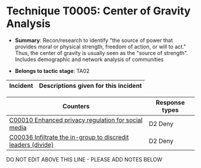 # Technique T0005: Center of Gravity Analysis

* **Summary**: Recon/research to identify "the source of power that provides moral or physical strength, freedom of action, or will to act." Thus, the center of gravity is usually seen as the "source of strength". Includes demographic and network analysis of communities

* **Belongs to tactic stage**: TA02


| Incident | Descriptions given for this incident |
| -------- | -------------------- |



| Counters | Response types |
| -------- | -------------- |
| [C00010 Enhanced privacy regulation for social media](../counters/C00010.md) | D2 Deny |
| [C00036 Infiltrate the in-group to discredit leaders (divide)](../counters/C00036.md) | D2 Deny |


DO NOT EDIT ABOVE THIS LINE - PLEASE ADD NOTES BELOW